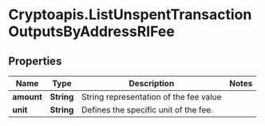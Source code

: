 # Cryptoapis.ListUnspentTransactionOutputsByAddressRIFee

## Properties

Name | Type | Description | Notes
------------ | ------------- | ------------- | -------------
**amount** | **String** | String representation of the fee value | 
**unit** | **String** | Defines the specific unit of the fee. | 


